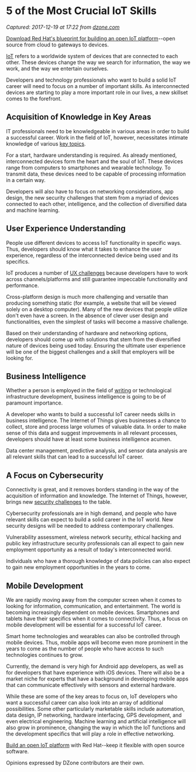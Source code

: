 # 5 of the Most Crucial IoT Skills

_Captured: 2017-12-19 at 17:22 from [dzone.com](https://dzone.com/articles/5-of-the-most-crucial-internet-of-things-skills?edition=345105&utm_source=Zone%20Newsletter&utm_medium=email&utm_campaign=iot%202017-12-19)_

[Download Red Hat's blueprint for building an open IoT platform](https://dzone.com/go?i=250323&u=https%3A%2F%2Fwww.redhat.com%2Fen%2Fresources%2Fintelligent-systems-solution-internet-things)--open source from cloud to gateways to devices.

[IoT](https://www.forbes.com/sites/jacobmorgan/2014/05/13/simple-explanation-internet-things-that-anyone-can-understand/) refers to a worldwide system of devices that are connected to each other. These devices change the way we search for information, the way we work, and the way we entertain ourselves.

Developers and technology professionals who want to build a solid IoT career will need to focus on a number of important skills. As interconnected devices are starting to play a more important role in our lives, a new skillset comes to the forefront.

## Acquisition of Knowledge in Key Areas

IT professionals need to be knowledgeable in various areas in order to build a successful career. Work in the field of IoT, however, necessitates intimate knowledge of various [key topics](https://developer.ibm.com/dwblog/2017/just-getting-started-iot-consider-7-key-iot-concepts-skills/).

For a start, hardware understanding is required. As already mentioned, interconnected devices form the heart and the soul of IoT. These devices range from computers to smartphones and wearable technology. To transmit data, these devices need to be capable of processing information in a certain way.

Developers will also have to focus on networking considerations, app design, the new security challenges that stem from a myriad of devices connected to each other, intelligence, and the collection of diversified data and machine learning.

## User Experience Understanding

People use different devices to access IoT functionality in specific ways. Thus, developers should know what it takes to enhance the user experience, regardless of the interconnected device being used and its specifics.

IoT produces a number of [UX challenges](https://uxmag.com/articles/whats-different-about-user-experience-design-for-the-internet-of-things) because developers have to work across channels/platforms and still guarantee impeccable functionality and performance.

Cross-platform design is much more challenging and versatile than producing something static (for example, a website that will be viewed solely on a desktop computer). Many of the new devices that people utilize don't even have a screen. In the absence of clever user design and functionalities, even the simplest of tasks will become a massive challenge.

Based on their understanding of hardware and networking options, developers should come up with solutions that stem from the diversified nature of devices being used today. Ensuring the ultimate user experience will be one of the biggest challenges and a skill that employers will be looking for.

## Business Intelligence

Whether a person is employed in the field of [writing](https://www.scholaradvisor.com/writing-guide/7-blogs-of-year-writer-bookmark/) or technological infrastructure development, business intelligence is going to be of paramount importance.

A developer who wants to build a successful IoT career needs skills in business intelligence. The Internet of Things gives businesses a chance to collect, store and process large volumes of valuable data. In order to make sense of this data and suggest improvements in all relevant processes, developers should have at least some business intelligence acumen.

Data center management, predictive analysis, and sensor data analysis are all relevant skills that can lead to a successful IoT career.

## A Focus on Cybersecurity

Connectivity is great, and it removes borders standing in the way of the acquisition of information and knowledge. The Internet of Things, however, brings new [security challenges](https://www.networkworld.com/article/3199886/internet-of-things/top-5-skills-needed-for-the-industrial-iot.html?page=2%5C) to the table.

Cybersecurity professionals are in high demand, and people who have relevant skills can expect to build a solid career in the IoT world. New security designs will be needed to address contemporary challenges.

Vulnerability assessment, wireless network security, ethical hacking and public key infrastructure security professionals can all expect to gain new employment opportunity as a result of today's interconnected world.

Individuals who have a thorough knowledge of data policies can also expect to gain new employment opportunities in the years to come.

## Mobile Development

We are rapidly moving away from the computer screen when it comes to looking for information, communication, and entertainment. The world is becoming increasingly dependent on mobile devices. Smartphones and tablets have their specifics when it comes to connectivity. Thus, a focus on mobile development will be essential for a successful IoT career.

Smart home technologies and wearables can also be controlled through mobile devices. Thus, mobile apps will become even more prominent in the years to come as the number of people who have access to such technologies continues to grow.

Currently, the demand is very high for Android app developers, as well as for developers that have experience with iOS devices. There will also be a market niche for experts that have a background in developing mobile apps that can communicate effectively with sensors and external hardware.

While these are some of the key areas to focus on, IoT developers who want a successful career can also look into an array of additional possibilities. Some other particularly marketable skills include automation, data design, IP networking, hardware interfacing, GPS development, and even electrical engineering. Machine learning and artificial intelligence will also grow in prominence, changing the way in which the IoT functions and the development specifics that will play a role in effective networking.

[Build an open IoT platform](https://dzone.com/go?i=250322&u=https%3A%2F%2Fwww.redhat.com%2Fen%2Fresources%2Fintelligent-systems-solution-internet-things) with Red Hat--keep it flexible with open source software.

Opinions expressed by DZone contributors are their own.
